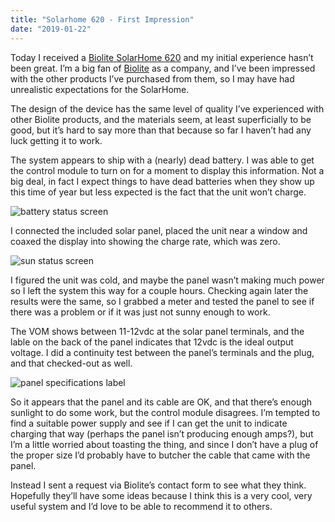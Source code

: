 ```yaml
---
title: "Solarhome 620 - First Impression"
date: "2019-01-22"
---
```


<div class="content">
<p>Today I received a <a href="https://www.bioliteenergy.com/products/solarhome-620" target="_blank">Biolite SolarHome 620</a> and my initial experience hasn’t been great.  I’m a big fan of <a href="https://www.bioliteenergy.com" target="_blank">Biolite</a> as a company, and I’ve been impressed with the other products I’ve purchased from them, so I may have had unrealistic expectations for the SolarHome.</p>
<p>The design of the device has the same level of quality I’ve experienced with other Biolite products, and the materials seem, at least superficially to be good, but it’s hard to say more than that because so far I haven’t had any luck getting it to work.</p>
<p>The system appears to ship with a (nearly) dead battery.  I was able to get the control module to turn on for a moment to display this information.  Not a big deal, in fact I expect things to have dead batteries when they show up this time of year but less expected is the fact that the unit won’t charge.</p>
<p><img alt="battery status screen" src="/battery_screen.jpeg"/></p>
<p>I connected the included solar panel, placed the unit near a window and coaxed the display into showing the charge rate, which was zero.</p>
<p><img alt="sun status screen" src="/sun_screen.jpeg"/></p>
<p>I figured the unit was cold, and maybe the panel wasn’t making much power so I left the system this way for a couple hours.  Checking again later the results were the same, so I grabbed a meter and tested the panel to see if there was a problem or if it was just not sunny enough to work.</p>
<p>The VOM shows between 11-12vdc at the solar panel terminals, and the lable on the back of the panel indicates that 12vdc is the ideal output voltage.  I did a continuity test between the panel’s terminals and the plug, and that checked-out as well.</p>
<p><img alt="panel specifications label" src="/panel_specs.jpeg"/></p>
<p>So it appears that the panel and its cable are OK, and that there’s enough sunlight to do some work, but the control module disagrees.  I’m tempted to find a suitable power supply and see if I can get the unit to indicate charging that way (perhaps the panel isn’t producing enough amps?), but I’m a little worried about toasting the thing, and since I don’t have a plug of the proper size I’d probably have to butcher the cable that came with the panel.</p>
<p>Instead I sent a request via Biolite’s contact form to see what they think.  Hopefully they’ll have some ideas because I think this is a very cool, very useful system and I’d love to be able to recommend it to others.</p>
</div>
